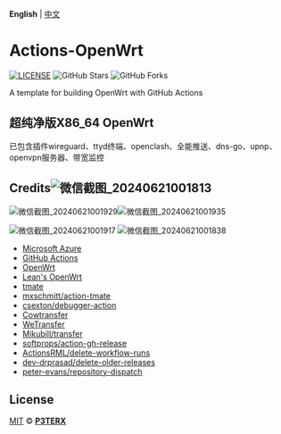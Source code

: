 **English** | [中文](https://p3terx.com/archives/build-openwrt-with-github-actions.html)

# Actions-OpenWrt

[![LICENSE](https://img.shields.io/github/license/mashape/apistatus.svg?style=flat-square&label=LICENSE)](https://github.com/P3TERX/Actions-OpenWrt/blob/master/LICENSE)
![GitHub Stars](https://img.shields.io/github/stars/P3TERX/Actions-OpenWrt.svg?style=flat-square&label=Stars&logo=github)
![GitHub Forks](https://img.shields.io/github/forks/P3TERX/Actions-OpenWrt.svg?style=flat-square&label=Forks&logo=github)

A template for building OpenWrt with GitHub Actions


## 超纯净版X86_64 OpenWrt
已包含插件wireguard、ttyd终端、openclash、全能推送、dns-go、upnp、openvpn服务器、带宽监控
## Credits![微信截图_20240621001813](https://github.com/xiaofeng-del/Actions-OpenWrt/assets/173141866/0d651001-4b39-4dcf-8a94-53f8dbab4084)

![微信截图_20240621001929](https://github.com/xiaofeng-del/Actions-OpenWrt/assets/173141866/94077af1-8cc7-4c84-bce0-18cb6e606528)![微信截图_20240621001935](https://github.com/xiaofeng-del/Actions-OpenWrt/assets/173141866/048a311c-249c-4c18-ae78-e069df31e021)

![微信截图_20240621001917](https://github.com/xiaofeng-del/Actions-OpenWrt/assets/173141866/4d0812a5-2ce7-4d09-bf4f-4208d6d83573)
![微信截图_20240621001838](https://github.com/xiaofeng-del/Actions-OpenWrt/assets/173141866/ad20344d-fbc7-4d87-97f8-fe1cb89b8467)

- [Microsoft Azure](https://azure.microsoft.com)
- [GitHub Actions](https://github.com/features/actions)
- [OpenWrt](https://github.com/openwrt/openwrt)
- [Lean's OpenWrt](https://github.com/coolsnowwolf/lede)
- [tmate](https://github.com/tmate-io/tmate)
- [mxschmitt/action-tmate](https://github.com/mxschmitt/action-tmate)
- [csexton/debugger-action](https://github.com/csexton/debugger-action)
- [Cowtransfer](https://cowtransfer.com)
- [WeTransfer](https://wetransfer.com/)
- [Mikubill/transfer](https://github.com/Mikubill/transfer)
- [softprops/action-gh-release](https://github.com/softprops/action-gh-release)
- [ActionsRML/delete-workflow-runs](https://github.com/ActionsRML/delete-workflow-runs)
- [dev-drprasad/delete-older-releases](https://github.com/dev-drprasad/delete-older-releases)
- [peter-evans/repository-dispatch](https://github.com/peter-evans/repository-dispatch)

## License

[MIT](https://github.com/P3TERX/Actions-OpenWrt/blob/main/LICENSE) © [**P3TERX**](https://p3terx.com)
